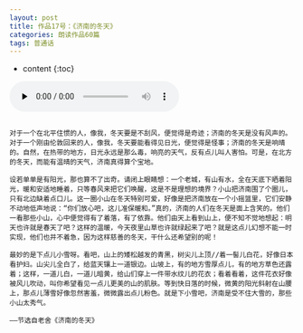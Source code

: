 ```yaml
---
layout: post
title: 作品17号：《济南的冬天》
categories: 朗读作品60篇
tags: 普通话
---
```


* content
{:toc}



<audio id="audio" controls="" preload="none">
<source id="MP3" src="https://www.conceptenglish.cn/x/PTH60/17.MP3">
</audio>



```

对于一个在北平住惯的人，像我，冬天要是不刮风，便觉得是奇迹；济南的冬天是没有风声的。对于一个刚由伦敦回来的人，像我，冬天要能看得见日光，便觉得是怪事；济南的冬天是响晴的。自然，在热带的地方，日光永远是那么毒，响亮的天气，反有点儿叫人害怕。可是，在北方的冬天，而能有温晴的天气，济南真得算个宝地。

设若单单是有阳光，那也算不了出奇。请闭上眼睛想：一个老城，有山有水，全在天底下晒着阳光，暖和安适地睡着，只等春风来把它们唤醒，这是不是理想的境界？小山把济南围了个圈儿，只有北边缺着点口儿。这一圈小山在冬天特别可爱，好像是把济南放在一个小摇篮里，它们安静不动地低声地说：“你们放心吧，这儿准保暖和。”真的，济南的人们在冬天是面上含笑的。他们一看那些小山，心中便觉得有了着落，有了依靠。他们由天上看到山上，便不知不觉地想起：明天也许就是春天了吧？这样的温暖，今天夜里山草也许就绿起来了吧？就是这点儿幻想不能一时实现，他们也并不着急，因为这样慈善的冬天，干什么还希望别的呢！

最妙的是下点儿小雪呀。看吧，山上的矮松越发的青黑，树尖儿上顶//着一髻儿白花，好像日本看护妇。山尖儿全白了，给蓝天镶上一道银边。山坡上，有的地方雪厚点儿，有的地方草色还露着；这样，一道儿白，一道儿暗黄，给山们穿上一件带水纹儿的花衣；看着看着，这件花衣好像被风儿吹动，叫你希望看见一点儿更美的山的肌肤。等到快日落的时候，微黄的阳光斜射在山腰上，那点儿薄雪好像忽然害羞，微微露出点儿粉色。就是下小雪吧，济南是受不住大雪的，那些小山太秀气。

——节选自老舍《济南的冬天》

```
